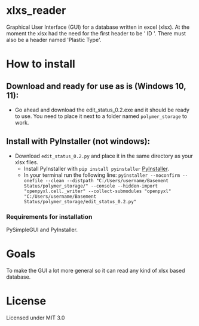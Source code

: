 # xlxs_reader
Graphical User Interface (GUI) for a database written in excel (xlsx).
At the moment the xlsx had the need for the first header to be ' ID '. There must also be a header named 'Plastic Type'.

# How to install
## Download and ready for use as is (Windows 10, 11):
  * Go ahead and download the edit_status_0.2.exe and it should be ready to use. You need to place it next to a folder named `polymer_storage` to work.

## Install with PyInstaller (not windows): 
* Download `edit_status_0.2.py` and place it in the same directory as your xlsx files. 
  * Install PyInstaller with `pip install pyinstaller` [PyInstaller](https://pyinstaller.org/en/stable/).
  * In your terminal run the following line: `pyinstaller --noconfirm --onefile --clean --distpath "C:/Users/username/Basement Status/polymer_storage/" --console --hidden-import "openpyxl.cell._writer" --collect-submodules "openpyxl"  "C:/Users/username/Basement Status/polymer_storage/edit_status_0.2.py"`

### Requirements for installation
PySimpleGUI and PyInstaller.

# Goals
To make the GUI a lot more general so it can read any kind of xlsx based database. 

# License
Licensed under MIT 3.0
